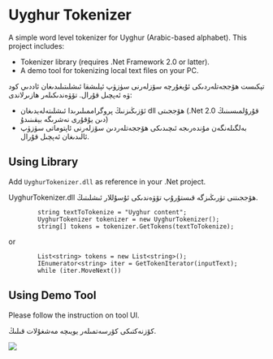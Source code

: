Uyghur Tokenizer
===============

A simple word level tokenizer for Uyghur (Arabic-based alphabet). This project includes:
- Tokenizer library (requires .Net Framework 2.0 or latter).
- A demo tool for tokenizing local text files on your PC. 


تېكىست ھۆججەتلەردىكى ئۇيغۇرچە سۆزلەرنى سۈزۈپ ئېلىشقا ئىشلىتىلىدىغان ئاددىي كود ۋە ئەپچىل قۇرال.  تۆۋەندىكىلەر ھازىرلاندى:
- ئۆزىڭىزنىڭ پروگراممىلىرىدا ئىشلىتەلەيدىغان dll ھۆججىتى (.Net قۇرۇلمىسىنىڭ 2.0 دىن يۇقۇرى نەشرىگە بېقىنىدۇ)
- بەلگىلەنگەن مۇندەرىجە ئىچىدىكى ھۆججەتلەردىن سۆزلەرنى ئاپتوماتى سۈزۈپ ئالىدىغان ئەپچىل  قۇرال.



Using Library 
---------------
Add `UyghurTokenizer.dll` as reference in your .Net project.      

UyghurTokenizer.dll ھۆججىتنى تۈرىڭىزگە قىستۇرۇپ تۆۋەندىكى ئۇسۇللار  ئىشلىتىڭ.

            string textToTokenize = "Uyghur content";
            UyghurTokenizer tokenizer = new UyghurTokenizer();
            string[] tokens = tokenizer.GetTokens(textToTokenize);

or 

            List<string> tokens = new List<string>();
            IEnumerator<string> iter = GetTokenIterator(inputText);
            while (iter.MoveNext())



Using Demo Tool
--------------

Please follow the instruction on tool UI.

كۆزنەكتىكى كۆرسەتمىلەر يويىچە مەشغۇلات قىلىڭ.

![](https://raw2.github.com/mardan/Uyghur-Tokenizer/master/Distribution/Screenshot.png)
